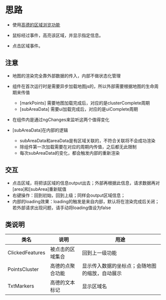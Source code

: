 
# 思路

* 使用[高德的区域浏览功能](https://lbs.amap.com/api/amap-ui/demos/amap-ui-districtexplorer/index)

* 鼠标经过事件，高亮该区域，并显示指定信息。

* 点击区域事件。

## 注意

* 地图的渲染完全靠外部数据的传入，内部不做状态化管理

* 组件在首次运行时是需要异步加载地图js的，所以外部需要根据地图的生命周期来传值
  * [markPoints] 需要地图加载完成后，对应的是clusterComplete周期
  * [subAreaData] 需要ui加载完成后，对应的是uiComplete周期

* 在组件内是通过ngChanges来监听这两个值得变化

* [subAreaData]在内部的逻辑
  * subAreaData和areaData是有区域关联的，不符合关联将不会成功渲染
  * 除组件第一次加载需要在对应的周期内传值，之后都无此限制
  * 每次subAreaData的变化，都会触发内部的重新渲染

## 交互

* 点击区域，将把该区域的信息output出去；外部再根据此信息，请求数据再对[area]和[subArea]重新赋值
* 右键操作：回到初始，回到上级；同样会output区域信息；
* 内部的loading效果：loading的触发是来自内部，默认将在渲染完成后关闭；若外部请求出现问题，请手动将loading值设为false

## 类说明

|类名|说明|用途|
|--|--|--|
|ClickedFeatures|被点击的区域集合|回到上一级功能|
|PointsCluster|高德的点聚合功能|显示传入数据的坐标点；会随地图的缩放，自动展示|
|TxtMarkers|高德的文本标记|显示区域名|

